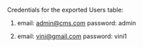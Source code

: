 Credentials for the exported Users table:
1. email: admin@cms.com
   password: admin

3. email: vini@gmail.com
   password: vini1
